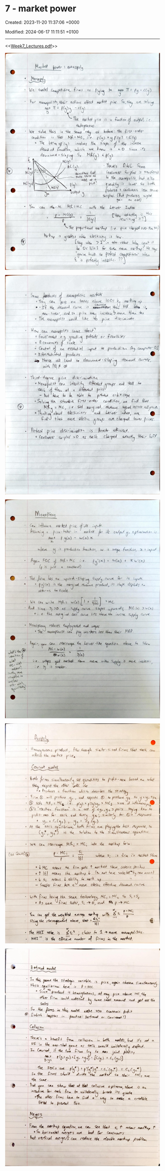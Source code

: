# 7 - market power

Created: 2023-11-20 11:37:06 +0000

Modified: 2024-06-17 11:11:51 +0100

---

<<[Week7_Lectures.pdf](../../media/Week7_Lectures.pdf)>>



![](../../media/Year-1-Micro-7---market-power-image1.jpeg)



![](../../media/Year-1-Micro-7---market-power-image2.jpeg)



![](../../media/Year-1-Micro-7---market-power-image3.jpeg)



![](../../media/Year-1-Micro-7---market-power-image4.jpeg)



![](../../media/Year-1-Micro-7---market-power-image5.jpeg)







